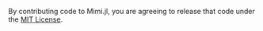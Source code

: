 By contributing code to Mimi.jl, you are agreeing to release that code under the [MIT License](https://github.com/anthofflab/Mimi.jl/blob/master/LICENSE).
